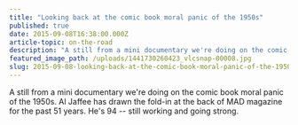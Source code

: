 ```yaml
---
title: "Looking back at the comic book moral panic of the 1950s"
published: true
date: 2015-09-08T16:38:00.000Z
article-topic: on-the-road
description: "A still from a mini documentary we're doing on the comic book moral panic of the 1950s. Al Jaffee has drawn the fold-in at the back of MAD magazine for the past 51 years. He's 94 -- still working and going strong."
featured_image_path: /uploads/1441730260423_vlcsnap-00008.jpg
slug: 2015-09-08-looking-back-at-the-comic-book-moral-panic-of-the-1950s
---
```


A still from a mini documentary we're doing on the comic book moral panic of the 1950s. Al Jaffee has drawn the fold-in at the back of MAD magazine for the past 51 years. He's 94 -- still working and going strong.

